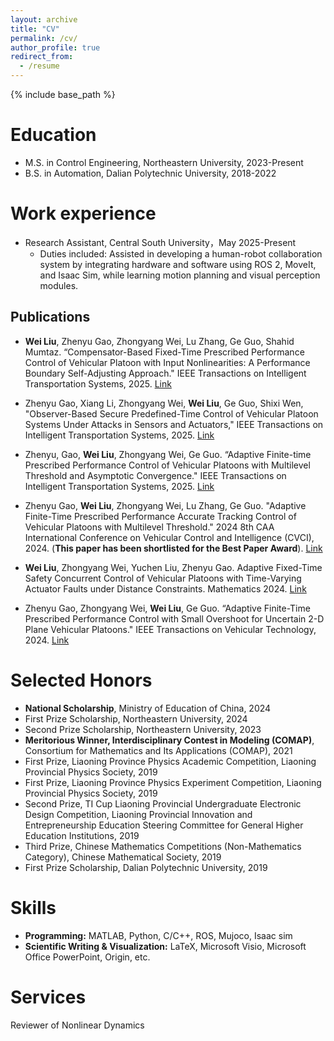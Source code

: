 ```yaml
---
layout: archive
title: "CV"
permalink: /cv/
author_profile: true
redirect_from:
  - /resume
---
```


{% include base_path %}

Education
======
<!-- * Ph.D in Version Control Theory, GitHub University, 2018 (expected) -->
* M.S. in Control Engineering, Northeastern University, 2023-Present
* B.S. in Automation, Dalian Polytechnic University, 2018-2022

Work experience
======
* Research Assistant, Central South University，May 2025-Present
  * Duties included: Assisted in developing a human-robot collaboration system by integrating hardware and software using ROS 2, MoveIt, and Isaac Sim, while learning motion planning and visual perception modules.
  


## Publications

- **Wei Liu**, Zhenyu Gao, Zhongyang Wei, Lu Zhang, Ge Guo, Shahid Mumtaz. “Compensator-Based Fixed-Time Prescribed Performance Control of Vehicular Platoon with Input Nonlinearities: A Performance Boundary Self-Adjusting Approach." IEEE Transactions on Intelligent Transportation Systems, 2025. [Link](https://ieeexplore.ieee.org/document/11059991/)

- Zhenyu Gao, Xiang Li, Zhongyang Wei, **Wei Liu**, Ge Guo, Shixi Wen, "Observer-Based Secure Predefined-Time Control of Vehicular Platoon Systems Under Attacks in Sensors and Actuators," IEEE Transactions on Intelligent Transportation Systems, 2025. [Link](https://ieeexplore.ieee.org/document/10897308/)

- Zhenyu, Gao, **Wei Liu**, Zhongyang Wei, Ge Guo. “Adaptive Finite-time Prescribed Performance Control of Vehicular Platoons with Multilevel Threshold and Asymptotic Convergence." IEEE Transactions on Intelligent Transportation Systems, 2025. [Link](https://ieeexplore.ieee.org/document/10878275/)

- Zhenyu Gao, **Wei Liu**, Zhongyang Wei, Lu Zhang, Ge Guo. "Adaptive Finite-Time Prescribed Performance Accurate Tracking Control of Vehicular Platoons with Multilevel Threshold." 2024 8th CAA International Conference on Vehicular Control and Intelligence (CVCI), 2024. (**This paper has been shortlisted for the Best Paper Award**). [Link](https://ieeexplore.ieee.org/document/10830255/)

- **Wei Liu**, Zhongyang Wei, Yuchen Liu, Zhenyu Gao. Adaptive Fixed-Time Safety Concurrent Control of Vehicular Platoons with Time-Varying Actuator Faults under Distance Constraints. Mathematics 2024. [Link](https://www.mdpi.com/2227-7390/12/16/2560#:~:text=This%20paper%20investigates%20the%20fault-tolerant%20control%20problem%20for,with%20time-varying%20actuator%20fault%20directions%20and%20distance%20constraints.)

- Zhenyu Gao, Zhongyang Wei, **Wei Liu**, Ge Guo. “Adaptive Finite-Time Prescribed Performance Control with Small Overshoot for Uncertain 2-D Plane Vehicular Platoons." IEEE Transactions on Vehicular Technology, 2024. [Link](https://ieeexplore.ieee.org/document/10684117/)

 Selected Honors
======

- **National Scholarship**, Ministry of Education of China, 2024
- First Prize Scholarship, Northeastern University, 2024
- Second Prize Scholarship, Northeastern University, 2023
- **Meritorious Winner, Interdisciplinary Contest in Modeling (COMAP)**, Consortium for Mathematics and Its Applications (COMAP), 2021
- First Prize, Liaoning Province Physics Academic Competition, Liaoning Provincial Physics Society, 2019
- First Prize, Liaoning Province Physics Experiment Competition, Liaoning Provincial Physics Society, 2019
- Second Prize, TI Cup Liaoning Provincial Undergraduate Electronic Design Competition, Liaoning Provincial Innovation and Entrepreneurship Education Steering Committee for General Higher Education Institutions, 2019
- Third Prize, Chinese Mathematics Competitions (Non-Mathematics Category), Chinese Mathematical Society, 2019
- First Prize Scholarship, Dalian Polytechnic University, 2019

Skills
======
* **Programming:** MATLAB, Python, C/C++, ROS, Mujoco, Isaac sim
* **Scientific Writing & Visualization:** LaTeX, Microsoft Visio, Microsoft Office PowerPoint, Origin, etc.

Services
======
 Reviewer of Nonlinear Dynamics

